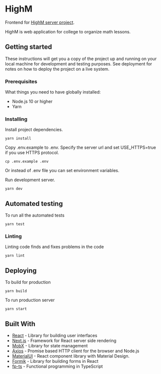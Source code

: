 # HighM
Frontend for [HighM server project](https://github.com/Romez1990/highm-server).

HighM is web application for college to organize math lessons.

## Getting started
These instructions will get you a copy of the project up and running on your
local machine for development and testing purposes. See deployment for notes on
how to deploy the project on a live system.

### Prerequisites
What things you need to have globally installed:
- Node.js 10 or higher
- Yarn

### Installing
Install project dependencies.
```shell script
yarn install
```

Copy .env.example to .env. Specify the server url and set USE_HTTPS=true if you
use HTTPS protocol.
```shell script
cp .env.example .env
```

Or instead of .env file you can set environment variables.

Run development server.
```shell script
yarn dev
```

## Automated testing
To run all the automated tests
```shell script
yarn test
```

### Linting
Linting code finds and fixes problems in the code
```shell script
yarn lint
```

## Deploying
To build for production
```shell script
yarn build
```

To run production server
```shell script
yarn start
```

## Built With
- [React](https://reactjs.org) - Library for building user interfaces
- [Next.js](https://nextjs.org) - Framework for React server side rendering
- [MobX](https://mobx.js.org) - Library for state management
- [Axios](https://github.com/axios/axios) - Promise based HTTP client for the
  browser and Node.js
- [MaterialUI](https://material-ui.com) - React component library with
  Material Design.
- [Formik](https://jaredpalmer.com/formik) - Library for building forms in React
- [fp-ts](https://gcanti.github.io/fp-ts/) - Functional programming in
  TypeScript
